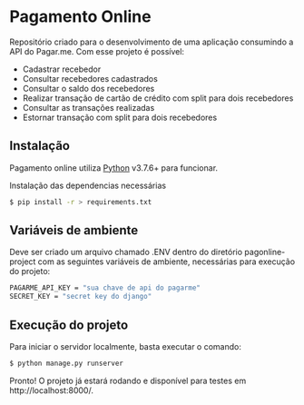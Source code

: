 # Pagamento Online

Repositório criado para o desenvolvimento de uma aplicação consumindo a API do Pagar.me. Com esse projeto é possível:

  - Cadastrar recebedor
  - Consultar recebedores cadastrados
  - Consultar o saldo dos recebedores
  - Realizar transação de cartão de crédito com split para dois recebedores
  - Consultar as transações realizadas
  - Estornar transação com split para dois recebedores

## Instalação

Pagamento online utiliza [Python](https://www.python.org/) v3.7.6+ para funcionar.

Instalação das dependencias necessárias

```sh
$ pip install -r > requirements.txt
```

## Variáveis de ambiente

Deve ser criado um arquivo chamado .ENV dentro do diretório pagonline-project com as seguintes variáveis de ambiente, necessárias para execução do projeto:
```sh
PAGARME_API_KEY = "sua chave de api do pagarme"
SECRET_KEY = "secret key do django"
```

## Execução do projeto

Para iniciar o servidor localmente, basta executar o comando:
```sh
$ python manage.py runserver
```
Pronto! O projeto já estará rodando e disponível para testes em http://localhost:8000/.